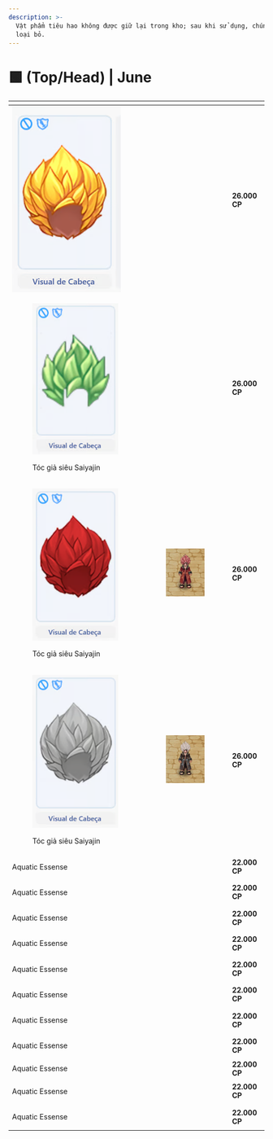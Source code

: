```yaml
---
description: >-
  Vật phẩm tiêu hao không được giữ lại trong kho; sau khi sử dụng, chúng sẽ bị
  loại bỏ.
---
```


# 🟩 (Top/Head) | June

<table data-header-hidden><thead><tr><th width="249"></th><th></th><th></th></tr></thead><tbody><tr><td><img src="../../../../../.gitbook/assets/image (594).png" alt=""></td><td><div><figure><img src="../../../../../.gitbook/assets/https___files.gitbook.com_v0_b_gitbook-x-prod.appspot.com_o_spaces%2F5dw75qmKGvVS4vVNTE1B%2Fuploads%2Fp2kLbY8v4yYdQqlzQ61w%2F2 (2).webp" alt=""><figcaption></figcaption></figure></div></td><td><strong>26.000 CP</strong></td></tr><tr><td><div><figure><img src="../../../../../.gitbook/assets/image (597).png" alt=""><figcaption><p>Tóc giả siêu Saiyajin</p></figcaption></figure></div></td><td><div><figure><img src="../../../../../.gitbook/assets/https___files.gitbook.com_v0_b_gitbook-x-prod.appspot.com_o_spaces%2F5dw75qmKGvVS4vVNTE1B%2Fuploads%2FBcIwEXUVYFHtvFlykDeZ%2F1 (1).webp" alt=""><figcaption></figcaption></figure></div></td><td><strong>26.000 CP</strong></td></tr><tr><td><div><figure><img src="../../../../../.gitbook/assets/image (598).png" alt=""><figcaption><p>Tóc giả siêu Saiyajin</p></figcaption></figure></div></td><td><div><figure><img src="../../../../../.gitbook/assets/image (595).png" alt=""><figcaption></figcaption></figure></div></td><td><strong>26.000 CP</strong></td></tr><tr><td><div><figure><img src="../../../../../.gitbook/assets/image (599).png" alt=""><figcaption><p>Tóc giả siêu Saiyajin</p></figcaption></figure></div></td><td><div><figure><img src="../../../../../.gitbook/assets/image (596).png" alt=""><figcaption></figcaption></figure></div></td><td><strong>26.000 CP</strong></td></tr><tr><td>​<img src="https://files.gitbook.com/v0/b/gitbook-x-prod.appspot.com/o/spaces%2F5dw75qmKGvVS4vVNTE1B%2Fuploads%2FDOgH5b2nhKu4tNTHcz5H%2Fimage.png?alt=media&#x26;token=48165903-e936-4268-a558-10cccb4021e9" alt="">Aquatic Essense</td><td><div><figure><img src="../../../../../.gitbook/assets/https___files.gitbook.com_v0_b_gitbook-x-prod.appspot.com_o_spaces%2F5dw75qmKGvVS4vVNTE1B%2Fuploads%2Fv3l0DcBR7cgkde5Sc0KX%2F1 (2).webp" alt=""><figcaption></figcaption></figure></div></td><td><strong>22.000 CP</strong></td></tr><tr><td>​<img src="https://files.gitbook.com/v0/b/gitbook-x-prod.appspot.com/o/spaces%2F5dw75qmKGvVS4vVNTE1B%2Fuploads%2FpYPTdQ3RtkRsC1GHEjUz%2Fimage.png?alt=media&#x26;token=9e9fa923-4d66-4db4-bfb2-446a517b712d" alt="">Aquatic Essense</td><td><div><figure><img src="../../../../../.gitbook/assets/https___files.gitbook.com_v0_b_gitbook-x-prod.appspot.com_o_spaces%2F5dw75qmKGvVS4vVNTE1B%2Fuploads%2FtmOoFNwHSSnxYbkfHnae%2F2 (3).webp" alt=""><figcaption></figcaption></figure></div></td><td><strong>22.000 CP</strong></td></tr><tr><td>​<img src="https://files.gitbook.com/v0/b/gitbook-x-prod.appspot.com/o/spaces%2F5dw75qmKGvVS4vVNTE1B%2Fuploads%2FnAAnF56WzTI7QnkU78zj%2Fimage.png?alt=media&#x26;token=4019eee2-1c15-4f25-9d09-662ff4f0ae31" alt="">Aquatic Essense</td><td><div><figure><img src="../../../../../.gitbook/assets/https___files.gitbook.com_v0_b_gitbook-x-prod.appspot.com_o_spaces%2F5dw75qmKGvVS4vVNTE1B%2Fuploads%2F7L4Evt140lTQst0biqZm%2F3.webp" alt=""><figcaption></figcaption></figure></div></td><td><strong>22.000 CP</strong></td></tr><tr><td>​<img src="https://files.gitbook.com/v0/b/gitbook-x-prod.appspot.com/o/spaces%2F5dw75qmKGvVS4vVNTE1B%2Fuploads%2FgKN1OxUCy6l86WjEmFNA%2Fimage.png?alt=media&#x26;token=e900825d-2589-4685-adbb-5ba03d36a37a" alt="">Aquatic Essense</td><td><div><figure><img src="../../../../../.gitbook/assets/https___files.gitbook.com_v0_b_gitbook-x-prod.appspot.com_o_spaces%2F5dw75qmKGvVS4vVNTE1B%2Fuploads%2F4YyEBLUWXwsF8PLmGevJ%2F4 (2).webp" alt=""><figcaption></figcaption></figure></div></td><td><strong>22.000 CP</strong></td></tr><tr><td>​<img src="https://files.gitbook.com/v0/b/gitbook-x-prod.appspot.com/o/spaces%2F5dw75qmKGvVS4vVNTE1B%2Fuploads%2FE4XOq3POakwMPIxmZRS8%2Fimage.png?alt=media&#x26;token=ca6285ae-cf19-4138-b7dd-bfa2defb4d7b" alt="">Aquatic Essense</td><td><div><figure><img src="../../../../../.gitbook/assets/https___files.gitbook.com_v0_b_gitbook-x-prod.appspot.com_o_spaces%2F5dw75qmKGvVS4vVNTE1B%2Fuploads%2FNc7S2eXGRNABmgqRrT7l%2F5 (2).webp" alt=""><figcaption></figcaption></figure></div></td><td><strong>22.000 CP</strong></td></tr><tr><td>​<img src="https://files.gitbook.com/v0/b/gitbook-x-prod.appspot.com/o/spaces%2F5dw75qmKGvVS4vVNTE1B%2Fuploads%2FqlyEBAvPfj6ovndZUrlg%2Fimage.png?alt=media&#x26;token=2e122946-3d58-43e3-8cb7-1d18fe3babef" alt="">Aquatic Essense</td><td><div><figure><img src="../../../../../.gitbook/assets/https___files.gitbook.com_v0_b_gitbook-x-prod.appspot.com_o_spaces%2F5dw75qmKGvVS4vVNTE1B%2Fuploads%2F7GadQX22QAD1pZ7tg2al%2F6 (3).webp" alt=""><figcaption></figcaption></figure></div></td><td><strong>22.000 CP</strong></td></tr><tr><td>​<img src="https://files.gitbook.com/v0/b/gitbook-x-prod.appspot.com/o/spaces%2F5dw75qmKGvVS4vVNTE1B%2Fuploads%2Fw4UXaUqYaVTh4LSg4txx%2Fimage.png?alt=media&#x26;token=1ccb6b83-828e-4549-8071-2e73fe776fdb" alt="">Aquatic Essense</td><td><div><figure><img src="../../../../../.gitbook/assets/https___files.gitbook.com_v0_b_gitbook-x-prod.appspot.com_o_spaces%2F5dw75qmKGvVS4vVNTE1B%2Fuploads%2FbE3QtnCdZhjVPUfepzRy%2F7.webp" alt=""><figcaption></figcaption></figure></div></td><td><strong>22.000 CP</strong></td></tr><tr><td>​<img src="https://files.gitbook.com/v0/b/gitbook-x-prod.appspot.com/o/spaces%2F5dw75qmKGvVS4vVNTE1B%2Fuploads%2FKiY3KALdjfvwBow9SRoA%2Fimage.png?alt=media&#x26;token=db79b00e-ef9c-4fb0-bdd5-c70ba4989b4c" alt="">Aquatic Essense</td><td><div><figure><img src="../../../../../.gitbook/assets/https___files.gitbook.com_v0_b_gitbook-x-prod.appspot.com_o_spaces%2F5dw75qmKGvVS4vVNTE1B%2Fuploads%2FyscJDdF3MFxefLfqp4HS%2F8.webp" alt=""><figcaption></figcaption></figure></div></td><td><strong>22.000 CP</strong></td></tr><tr><td>​<img src="https://files.gitbook.com/v0/b/gitbook-x-prod.appspot.com/o/spaces%2F5dw75qmKGvVS4vVNTE1B%2Fuploads%2FVHlgXktRR0vCuyjbrRo1%2Fimage.png?alt=media&#x26;token=7c15e478-8a89-430b-a26d-f28443d37ea6" alt="">Aquatic Essense</td><td>  <img src="../../../../../.gitbook/assets/https___files.gitbook.com_v0_b_gitbook-x-prod.appspot.com_o_spaces%2F5dw75qmKGvVS4vVNTE1B%2Fuploads%2FrlzUZm7ixQINwLYZRZNA%2F9.webp" alt=""></td><td><strong>22.000 CP</strong></td></tr><tr><td>​<img src="https://files.gitbook.com/v0/b/gitbook-x-prod.appspot.com/o/spaces%2F5dw75qmKGvVS4vVNTE1B%2Fuploads%2Fhs7RBWpQFpu6bbHVXCKz%2Fimage.png?alt=media&#x26;token=cbb8ff5d-a2d1-4b97-94cd-a46a8ca54afe" alt="">Aquatic Essense</td><td><div><figure><img src="../../../../../.gitbook/assets/https___files.gitbook.com_v0_b_gitbook-x-prod.appspot.com_o_spaces%2F5dw75qmKGvVS4vVNTE1B%2Fuploads%2FWWG6ls8dQGT7Kvpl7SYI%2F10.webp" alt=""><figcaption></figcaption></figure></div></td><td><strong>22.000 CP</strong></td></tr><tr><td>​<img src="https://files.gitbook.com/v0/b/gitbook-x-prod.appspot.com/o/spaces%2F5dw75qmKGvVS4vVNTE1B%2Fuploads%2FumGvKfVoJp4bJudJUBa1%2Fimage.png?alt=media&#x26;token=287a515b-6d47-446d-97d4-d4e4accdbb67" alt="">Aquatic Essense</td><td><div><figure><img src="../../../../../.gitbook/assets/https___files.gitbook.com_v0_b_gitbook-x-prod.appspot.com_o_spaces%2F5dw75qmKGvVS4vVNTE1B%2Fuploads%2FchLDHxsvMywsqAIFpyLI%2F11 (2).webp" alt=""><figcaption></figcaption></figure></div></td><td><strong>22.000 CP</strong></td></tr></tbody></table>
